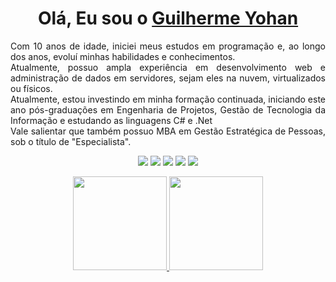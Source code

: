 <div>
  
  <h1 align="center">
    Olá, Eu sou o 
    <a href="https://www.linkedin.com/in/guilherme-yohan-2ab33761/">Guilherme Yohan</a>
  </h1>
  
  <p align="justify">
Com 10 anos de idade, iniciei meus estudos em programação e, ao longo dos anos, evoluí minhas habilidades e conhecimentos. <br>Atualmente, possuo ampla experiência em desenvolvimento web e administração de dados em servidores, sejam eles na nuvem, virtualizados ou físicos. <br>
Atualmente, estou investindo em minha formação continuada, iniciando este ano pós-graduações em Engenharia de Projetos, Gestão de Tecnologia da Informação e estudando as linguagens C# e .Net
<br>
Vale salientar que também possuo MBA em Gestão Estratégica de Pessoas, sob o título de "Especialista". </p> 

<div align="center">
 
<a href="https://guilhermeyohan.com.br/links/" target="_blank"><img src="https://img.shields.io/badge/Portifolio-%20-green" target="_blank"></a> <a href="https://uiverse.io/profile/guilhermeyohan" target="_blank"><img src="https://img.shields.io/badge/Uiverse.IO-%20-blueviolet" target="_blank"></a> <a href="https://www.linkedin.com/in/guilherme-yohan-2ab33761/" target="_blank"><img src="https://img.shields.io/badge/LinkedIn-%20-blue" target="_blank"></a> <a href="https://www.instagram.com/guilhermeyohan/" target="_blank"><img src="https://img.shields.io/badge/Instagram-%20-orange" target="_blank"></a> <a href="mailto:guilherme_yohan@yahoo.com.br"><img src="https://img.shields.io/badge/Email-%20-white" target="_blank"></a>
</div>

<div align="center">    
  
    
</div>

<div align="center">
  <a href="https://github.com/guilhermeyohan">
    <img height="150em" src="https://github-readme-stats.vercel.app/api?username=guilhermeyohan&count_private=true&include_all_commits=true&show_icons=true&theme=github_dark&hide_border=false&show_owner=true"/>
    <img height="150em" src="https://github-readme-stats.vercel.app/api/top-langs/?username=guilhermeyohan&theme=github_dark&show_border=false&&layout=compact"/>
  </a>
</div>




  
</div>

